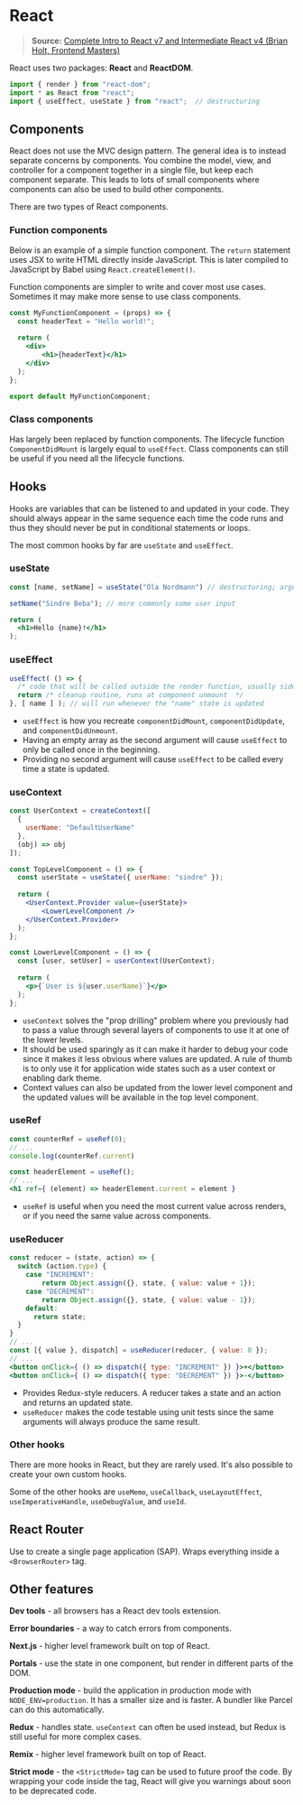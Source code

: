 # React

>  **Source:**
> [Complete Intro to React v7 and Intermediate React v4 (Brian Holt, Frontend Masters)](https://btholt.github.io/complete-intro-to-react-v7)

React uses two packages: **React** and **ReactDOM**.

```jsx
import { render } from "react-dom";
import * as React from "react";
import { useEffect, useState } from "react";  // destructuring
```

## Components

React does not use the MVC design pattern. The general idea is to instead separate concerns by components. You combine the model, view, and controller for a component together in a single file, but keep each component separate. This leads to lots of small components where components can also be used to build other components.

There are two types of React components.

### Function components

Below is an example of a simple function component. The `return` statement uses JSX to write HTML directly inside JavaScript. This is later compiled to JavaScript by Babel using `React.createElement()`.

Function components are simpler to write and cover most use cases. Sometimes it may make more sense to use class components.

```jsx
const MyFunctionComponent = (props) => {
  const headerText = "Hello world!";
  
  return (
    <div>
    	<h1>{headerText}</h1>
    </div>
  );
};

export default MyFunctionComponent;
```

### Class components

Has largely been replaced by function components. The lifecycle function `ComponentDidMount` is largely equal to `useEffect`. Class components can still be useful if you need all the lifecycle functions.

## Hooks

Hooks are variables that can be listened to and updated in your code. They should always appear in the same sequence each time the code runs and thus they should never be put in conditional statements or loops.

The most common hooks by far are `useState` and `useEffect`.

### useState

```jsx
const [name, setName] = useState("Ola Nordmann") // destructuring; argument is default value

setName("Sindre Beba"); // more commonly some user input

return (
  <h1>Hello {name}!</h1>
);
```

### useEffect

```jsx
useEffect( () => {
  /* code that will be called outside the render function, usually side-effect type actions */
  return /* cleanup routine, runs at component unmount  */
}, [ name ] ); // will run whenever the "name" state is updated
```

- `useEffect` is how you recreate `componentDidMount`, `componentDidUpdate`, and `componentDidUnmount`.
- Having an empty array as the second argument will cause `useEffect` to only be called once in the beginning.
- Providing no second argument will cause `useEffect` to be called every time a state is updated.

### useContext

```jsx
const UserContext = createContext([
  {
    userName: "DefaultUserName"
  },
  (obj) => obj
]);

const TopLevelComponent = () => {
  const userState = useState({ userName: "sindre" });
  
  return (
    <UserContext.Provider value={userState}>
    	<LowerLevelComponent />
    </UserContext.Provider>
  );
};

const LowerLevelComponent = () => {
  const [user, setUser] = userContext(UserContext);
  
  return (
    <p>{`User is ${user.userName}`}</p>
  );
};
```

- `useContext` solves the "prop drilling" problem where you previously had to pass a value through several layers of components to use it at one of the lower levels.
- It should be used sparingly as it can make it harder to debug your code since it makes it less obvious where values are updated. A rule of thumb is to only use it for application wide states such as a user context or enabling dark theme.
- Context values can also be updated from the lower level component and the updated values will be available in the top level component.

### useRef

```jsx
const counterRef = useRef(0);
// ...
console.log(counterRef.current)

const headerElement = useRef();
// ...
<h1 ref={ (element) => headerElement.current = element }
```

- `useRef` is useful when you need the most current value across renders, or if you need the same value across components.

### useReducer

```jsx
const reducer = (state, action) => {
  switch (action.type) {
    case "INCREMENT":
    	return Object.assign({}, state, { value: value + 1});
    case "DECREMENT":
    	return Object.assign({}, state, { value: value - 1});
    default:
      return state;
  }
}
// ...
const [{ value }, dispatch] = useReducer(reducer, { value: 0 });
// ...
<button onClick={ () => dispatch({ type: "INCREMENT" }) }>+</button>
<button onClick={ () => dispatch({ type: "DECREMENT" }) }>-</button>
```

- Provides Redux-style reducers. A reducer takes a state and an action and returns an updated state.
- `useReducer` makes the code testable using unit tests since the same arguments will always produce the same result.

### Other hooks

There are more hooks in React, but they are rarely used. It's also possible to create your own custom hooks.

Some of the other hooks are `useMemo`, `useCallback`, `useLayoutEffect`, `useImperativeHandle`, `useDebugValue`, and `useId`.

## React Router

Use to create a single page application (SAP). Wraps everything inside a `<BrowserRouter>` tag.

## Other features

**Dev tools** - all browsers has a React dev tools extension.

**Error boundaries** - a way to catch errors from components.

**Next.js** - higher level framework built on top of React.

**Portals** - use the state in one component, but render in different parts of the DOM.

**Production mode** - build the application in production mode with `NODE_ENV=production`. It has a  smaller size and is faster. A bundler like Parcel can do this automatically.

**Redux** - handles state. `useContext` can often be used instead, but Redux is still useful for more complex cases.

**Remix** - higher level framework built on top of React.

**Strict mode** - the `<StrictMode>` tag can be used to future proof the code. By wrapping your code inside the tag, React will give you warnings about soon to be deprecated code.